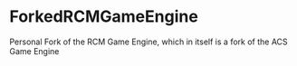 # ForkedRCMGameEngine
Personal Fork of the RCM Game Engine, which in itself is a fork of the ACS Game Engine
